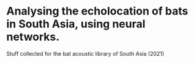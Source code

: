 # Analysing the echolocation of bats in South Asia, using neural networks.
Stuff collected for the bat acoustic library of South Asia (2021)

